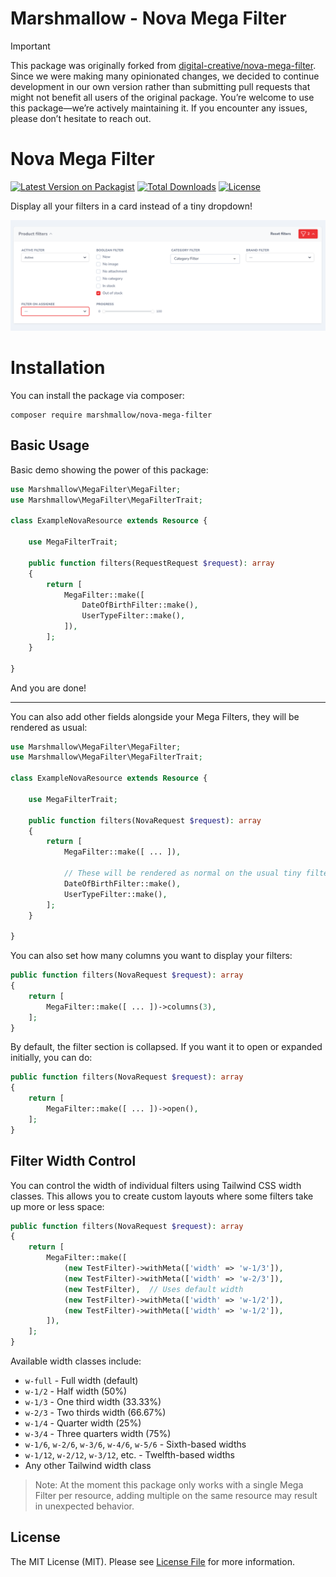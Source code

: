 # Marshmallow - Nova Mega Filter

> [!important]
> This package was originally forked from [digital-creative/nova-mega-filter](<[https://github.com/dcasia/nova-mega-filter](https://github.com/dcasia/nova-mega-filter)>). Since we were making many opinionated changes, we decided to continue development in our own version rather than submitting pull requests that might not benefit all users of the original package. You’re welcome to use this package—we’re actively maintaining it. If you encounter any issues, please don’t hesitate to reach out.

# Nova Mega Filter

[![Latest Version on Packagist](https://img.shields.io/packagist/v/marshmallow/nova-mega-filter)](https://packagist.org/packages/marshmallow/nova-mega-filter)
[![Total Downloads](https://img.shields.io/packagist/dt/marshmallow/nova-mega-filter)](https://packagist.org/packages/marshmallow/nova-mega-filter)
[![License](https://img.shields.io/packagist/l/marshmallow/nova-mega-filter)](https://github.com/marshmallow-packages/nova-mega-filter/blob/main/LICENSE)

Display all your filters in a card instead of a tiny dropdown!

<picture>
  <source media="(prefers-color-scheme: dark)" srcset="https://raw.githubusercontent.com/marshmallow-packages/nova-mega-filter/main/screenshots/dark.png">
  <img alt="Nova Mega Filter in Action" src="https://raw.githubusercontent.com/marshmallow-packages/nova-mega-filter/main/screenshots/light.png">
</picture>

# Installation

You can install the package via composer:

```shell
composer require marshmallow/nova-mega-filter
```

## Basic Usage

Basic demo showing the power of this package:

```php
use Marshmallow\MegaFilter\MegaFilter;
use Marshmallow\MegaFilter\MegaFilterTrait;

class ExampleNovaResource extends Resource {

    use MegaFilterTrait;

    public function filters(RequestRequest $request): array
    {
        return [
            MegaFilter::make([
                DateOfBirthFilter::make(),
                UserTypeFilter::make(),
            ]),
        ];
    }

}
```

And you are done!

---

You can also add other fields alongside your Mega Filters, they will be rendered as usual:

```php
use Marshmallow\MegaFilter\MegaFilter;
use Marshmallow\MegaFilter\MegaFilterTrait;

class ExampleNovaResource extends Resource {

    use MegaFilterTrait;

    public function filters(NovaRequest $request): array
    {
        return [
            MegaFilter::make([ ... ]),

            // These will be rendered as normal on the usual tiny filter dropdown
            DateOfBirthFilter::make(),
            UserTypeFilter::make(),
        ];
    }

}
```

You can also set how many columns you want to display your filters:

```php
public function filters(NovaRequest $request): array
{
    return [
        MegaFilter::make([ ... ])->columns(3),
    ];
}
```

By default, the filter section is collapsed. If you want it to open or expanded initially, you can do:

```php
public function filters(NovaRequest $request): array
{
    return [
        MegaFilter::make([ ... ])->open(),
    ];
}
```

## Filter Width Control

You can control the width of individual filters using Tailwind CSS width classes. This allows you to create custom layouts where some filters take up more or less space:

```php
public function filters(NovaRequest $request): array
{
    return [
        MegaFilter::make([
            (new TestFilter)->withMeta(['width' => 'w-1/3']),
            (new TestFilter)->withMeta(['width' => 'w-2/3']),
            (new TestFilter),  // Uses default width
            (new TestFilter)->withMeta(['width' => 'w-1/2']),
            (new TestFilter)->withMeta(['width' => 'w-1/2']),
        ]),
    ];
}
```

Available width classes include:

-   `w-full` - Full width (default)
-   `w-1/2` - Half width (50%)
-   `w-1/3` - One third width (33.33%)
-   `w-2/3` - Two thirds width (66.67%)
-   `w-1/4` - Quarter width (25%)
-   `w-3/4` - Three quarters width (75%)
-   `w-1/6`, `w-2/6`, `w-3/6`, `w-4/6`, `w-5/6` - Sixth-based widths
-   `w-1/12`, `w-2/12`, `w-3/12`, etc. - Twelfth-based widths
-   Any other Tailwind width class

> Note: At the moment this package only works with a single Mega Filter per resource, adding multiple on the same resource may result in unexpected behavior.

## License

The MIT License (MIT). Please see [License File](https://raw.githubusercontent.com/marshmallow-packages/nova-mega-filter/master/LICENSE) for more information.
